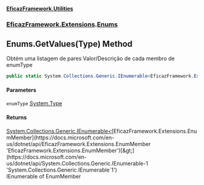 #### [EficazFramework.Utilities](EficazFrameworkData.md 'EficazFramework Data')
### [EficazFramework.Extensions](EficazFrameworkData.md#EficazFramework.Extensions 'EficazFramework.Extensions').[Enums](EficazFramework.Extensions/Enums.md 'EficazFramework.Extensions.Enums')

## Enums.GetValues(Type) Method

Obtém uma listagem de pares Valor/Descrição de cada membro de enumType

```csharp
public static System.Collections.Generic.IEnumerable<EficazFramework.Extensions.EnumMember> GetValues(System.Type enumType);
```
#### Parameters

<a name='EficazFramework.Extensions.Enums.GetValues(System.Type).enumType'></a>

`enumType` [System.Type](https://docs.microsoft.com/en-us/dotnet/api/System.Type 'System.Type')

#### Returns
[System.Collections.Generic.IEnumerable&lt;](https://docs.microsoft.com/en-us/dotnet/api/System.Collections.Generic.IEnumerable-1 'System.Collections.Generic.IEnumerable`1')[EficazFramework.Extensions.EnumMember](https://docs.microsoft.com/en-us/dotnet/api/EficazFramework.Extensions.EnumMember 'EficazFramework.Extensions.EnumMember')[&gt;](https://docs.microsoft.com/en-us/dotnet/api/System.Collections.Generic.IEnumerable-1 'System.Collections.Generic.IEnumerable`1')  
IEnumerable of EnumMember